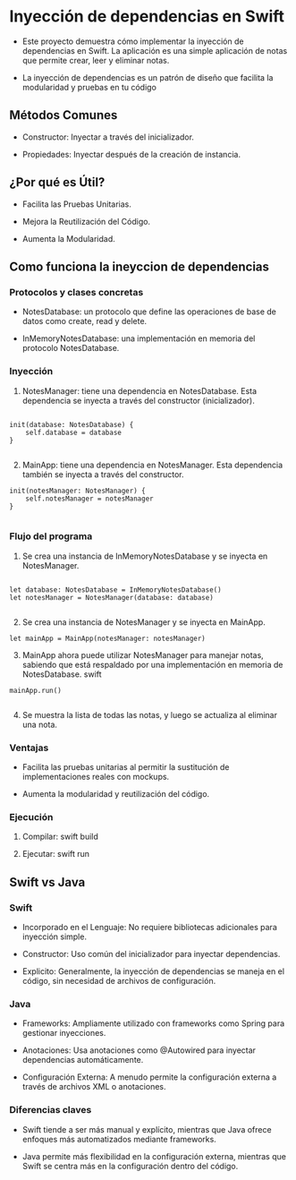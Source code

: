 # Inyección de dependencias en Swift

- Este proyecto demuestra cómo implementar la inyección de dependencias en Swift. La aplicación es una simple aplicación de notas que permite crear, leer y eliminar notas.

- La inyección de dependencias es un patrón de diseño que facilita la modularidad y pruebas en tu código

##  Métodos Comunes

- Constructor: Inyectar a través del inicializador.

- Propiedades: Inyectar después de la creación de instancia.

## ¿Por qué es Útil?

- Facilita las Pruebas Unitarias.

- Mejora la Reutilización del Código.

- Aumenta la Modularidad.

## Como funciona la ineyccion de dependencias

### Protocolos y clases concretas

- NotesDatabase: un protocolo que define las operaciones de base de datos como create, read y delete.

- InMemoryNotesDatabase: una implementación en memoria del protocolo NotesDatabase.

### Inyección

1. NotesManager: tiene una dependencia en NotesDatabase. Esta dependencia se inyecta a través del constructor (inicializador).

```

init(database: NotesDatabase) {
    self.database = database
}


```

2. MainApp: tiene una dependencia en NotesManager. Esta dependencia también se inyecta a través del constructor.

```
init(notesManager: NotesManager) {
    self.notesManager = notesManager
}


```

### Flujo del programa

1. Se crea una instancia de InMemoryNotesDatabase y se inyecta en NotesManager.

```

let database: NotesDatabase = InMemoryNotesDatabase()
let notesManager = NotesManager(database: database)


```

2. Se crea una instancia de NotesManager y se inyecta en MainApp.

```
let mainApp = MainApp(notesManager: notesManager)

```

3. MainApp ahora puede utilizar NotesManager para manejar notas, sabiendo que está respaldado por una implementación en memoria de NotesDatabase.
swift


```
mainApp.run()


```

4. Se muestra la lista de todas las notas, y luego se actualiza al eliminar una nota.


### Ventajas

- Facilita las pruebas unitarias al permitir la sustitución de implementaciones reales con mockups.

- Aumenta la modularidad y reutilización del código.

### Ejecución

1. Compilar: swift build

2. Ejecutar: swift run


## Swift vs Java

### Swift

- Incorporado en el Lenguaje: No requiere bibliotecas adicionales para inyección simple.

- Constructor: Uso común del inicializador para inyectar dependencias.

- Explicito: Generalmente, la inyección de dependencias se maneja en el código, sin necesidad de archivos de configuración.

### Java

- Frameworks: Ampliamente utilizado con frameworks como Spring para gestionar inyecciones.

- Anotaciones: Usa anotaciones como @Autowired para inyectar dependencias automáticamente.

- Configuración Externa: A menudo permite la configuración externa a través de archivos XML o anotaciones.

### Diferencias claves

- Swift tiende a ser más manual y explícito, mientras que Java ofrece enfoques más automatizados mediante frameworks.

- Java permite más flexibilidad en la configuración externa, mientras que Swift se centra más en la configuración dentro del código.